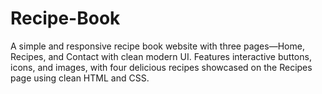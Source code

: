 # Recipe-Book
A simple and responsive recipe book website with three pages—Home, Recipes, and Contact with clean modern UI. Features interactive buttons, icons, and images, with four delicious recipes showcased on the Recipes page using clean HTML and CSS.
